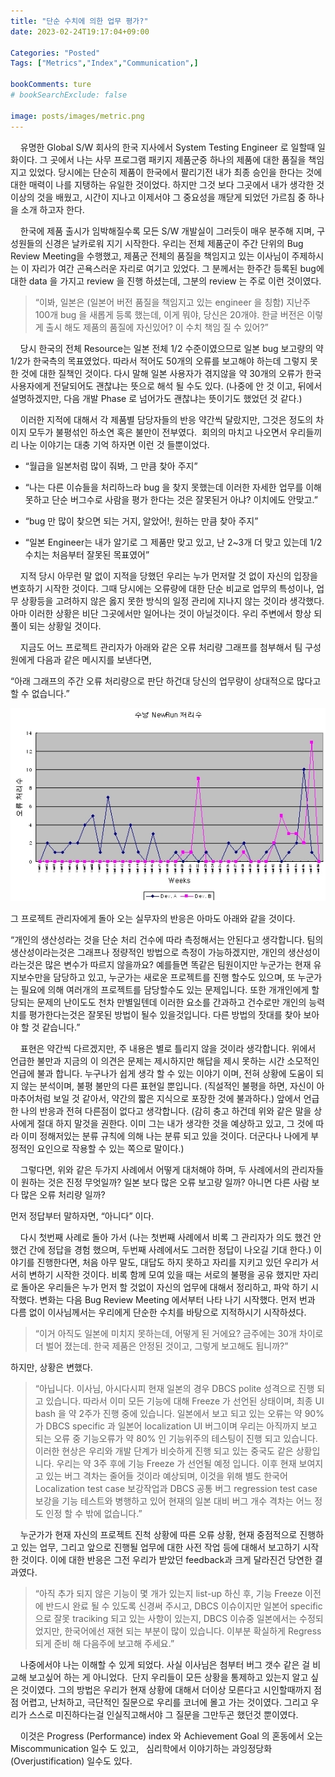 ```yaml
---
title: "단순 수치에 의한 업무 평가?"
date: 2023-02-24T19:17:04+09:00

Categories: "Posted"
Tags: ["Metrics","Index","Communication",]

bookComments: ture
# bookSearchExclude: false

image: posts/images/metric.png
---
```


    유명한 Global S/W 회사의 한국 지사에서 System Testing Engineer 로 일할때 일화이다. 그 곳에서 나는 사무 프로그램 패키지 제품군중 하나의 제품에 대한 품질을 책임 지고 있었다. 당시에는 단순히 제품이 한국에서 팔리기전 내가 최종 승인을 한다는 것에 대한 매력이 나를 지탱하는 유일한 것이었다. 하지만 그것 보다 그곳에서 내가 생각한 것 이상의 것을 배웠고, 시간이 지나고 이제서야 그 중요성을 깨닫게 되었던 가르침 중 하나을 소개 하고자 한다.  

    한국에 제품 출시가 임박해질수록 모든 S/W 개발실이 그러듯이 매우 분주해 지며, 구성원들의 신경은 날카로워 지기 시작한다. 우리는 전체 제품군이 주간 단위의 Bug Review Meeting을 수행했고, 제품군 전체의 품질을 책임지고 있는 이사님이 주제하시는 이 자리가 여간 곤욕스러운 자리로 여기고 있었다. 그 분께서는 한주간 등록된 bug에 대한 data 을 가지고 review 을 진행 하셨는데, 그분의 review 는 주로 이런 것이였다.  

>“이봐, 일본은 (일본어 버전 품질을 책임지고 있는 engineer 을 칭함) 지난주 100개 bug 을 새롭게 등록 했는데, 
이게 뭐야, 당신은 20개야. 한글 버전은 이렇게 출시 해도 제품의 품질에 자신있어? 이 수치 책임 질 수 있어?”  


    당시 한국의 전체 Resource는 일본 전체 1/2 수준이였으므로 일본 bug 보고량의 약 1/2가 한국측의 목표였었다. 따라서 적어도 50개의 오류를 보고해야 하는데 그렇지 못한 것에 대한 질책인 것이다. 다시 말해 일본 사용자가 겪지않을 약 30개의 오류가 한국 사용자에게 전달되어도 괜찮냐는 뜻으로 해석 될 수도 있다. (나중에 안 것 이고, 뒤에서 설명하겠지만, 다음 개발 Phase 로 넘어가도 괜찮냐는 뜻이기도 했었던 것 같다.)  

    이러한 지적에 대해서 각 제품별 담당자들의 반응 약간씩 달랐지만, 그것은 정도의 차이지 모두가 불평섞인 하소연 혹은 불만이 전부였다.  회의의 마치고 나오면서 우리들끼리 나눈 이야기는 대충 기억 하자면 이런 것 들뿐이었다.  

- “월급을 일본처럼 많이 줘봐, 그 만큼 찾아 주지”  

- “나는 다른 이슈들을 처리하느라 bug 을 찾지 못했는데 이러한 자세한 업무를 이해 못하고 단순 버그수로 사람을 평가 한다는 것은 잘못된거 아냐? 이치에도 안맞고.”  

- “bug 만 많이 찾으면 되는 거지, 알았어!, 원하는 만큼 찾아 주지”  

- “일본 Engineer는 내가 알기로 그 제품만 맞고 있고, 난 2~3개 더 맞고 있는데 1/2 수치는 처음부터 잘못된 목표였어”  


    지적 당시 아무런 말 없이 지적을 당했던 우리는 누가 먼저랄 것 없이 자신의 입장을 변호하기 시작한 것이다. 그때 당시에는 오류량에 대한 단순 비교로 업무의 특성이나, 업무 상황등을 고려하지 않은 옳지 못한 방식의 일정 관리에 지나지 않는 것이라 생각했다. 아마 이러한 상황은 비단 그곳에서만 일어나는 것이 아닐것이다. 우리 주변에서 항상 되풀이 되는 상황일 것이다.   

    지금도 어느 프로젝트 관리자가 아래와 같은 오류 처리량 그래프를 첨부해서 팀 구성원에게 다음과 같은 메시지를 보낸다면,  

“아래 그래프의 주간 오류 처리량으로 판단 하건대 당신의 업무량이 상대적으로 많다고 할 수 없습니다.”  

![매트릭스](metrix.png#center "그래프")

그 프로젝트 관리자에게 돌아 오는 실무자의 반응은 아마도 아래와 같을 것이다.   

“개인의 생산성라는 것을 단순 처리 건수에 따라 측정해서는 안된다고 생각합니다. 팀의 생산성이라는것은 그래프나 정량적인 방법으로 측정이 가능하겠지만, 개인의 생산성이라는것은 많은 변수가 따르지 않을까요? 예를들면 똑같은 팀원이지만 누군가는 현재 유지보수만을 담당하고 있고, 누군가는 새로운 프로젝트를 진행 할수도 있으며, 또 누군가는 필요에 의해 여러개의 프로젝트를 담당할수도 있는 문제입니다. 또한 개개인에게 할당되는 문제의 난이도도 천차 만별일텐데 이러한 요소를 간과하고 건수로만 개인의 능력치를 평가한다는것은 잘못된 방법이 될수 있을것입니다. 다른 방법의 잣대를 찾아 보아야 할 것 같습니다.”  

    표현은 약간씩 다르겠지만, 주 내용은 별로 틀리지 않을 것이라 생각합니다. 위에서 언급한 불만과 지금의 이 의견은 문제는 제시하지만 해답을 제시 못하는 시간 소모적인 언급에 불과 합니다. 누구나가 쉽게 생각 할 수 있는 이야기 이며, 전혀 상황에 도움이 되지 않는 분석이며, 불평 불만의 다른 표현일 뿐입니다. (직설적인 불평을 하면, 자신이 아마추어처럼 보일 것 같아서, 약간의 짧은 지식으로 포장한 것에 불과하다.) 앞에서 언급한 나의 반응과 전혀 다른점이 없다고 생각합니다. (감히 충고 하건데 위와 같은 말을 상사에게 절대 하지 말것을 권한다. 이미 그는 내가 생각한 것을 예상하고 있고, 그 것에 따라 이미 정해저있는 분류 규칙에 의해 나는 분류 되고 있을 것이다. 더군다나 나에게 부정적인 요인으로 작용할 수 있는 쪽으로 말이다.)  

    그렇다면, 위와 같은 두가지 사례에서 어떻게 대처해야 하며, 두 사례에서의 관리자들이 원하는 것은 진정 무엇일까? 일본 보다 많은 오류 보고량 일까? 아니면 다른 사람 보다 많은 오류 처리량 일까?  

먼저 정답부터 말하자면, “아니다” 이다.   

    다시 첫번째 사례로 돌아 가서 (나는 첫번째 사례에서 비록 그 관리자가 의도 했건 안했건 간에 정답을 경험 했으며, 두번째 사례에서도 그러한 정답이 나오길 기대 한다.) 이야기를 진행한다면, 처음 아무 말도, 대답도 하지 못하고 자리를 지키고 있던 우리가 서서히 변하기 시작한 것이다. 비록 함께 모여 있을 때는 서로의 불평을 공유 했지만 자리로 돌아온 우리들은 누가 먼저 할 것없이 자신의 업무에 대해서 정리하고, 파악 하기 시작했다. 변화는 다음 Bug Review Meeting 에서부터 나타 나기 시작했다. 먼저 번과 다름 없이 이사님께서는 우리에게 단순한 수치를 바탕으로 지적하시기 시작하셨다.  

>“이거 아직도 일본에 미치지 못하는데, 어떻게 된 거에요? 금주에는 30개 차이로 더 벌어 졌는데. 한국 제품은 안정된 것이고, 그렇게 보고해도 됩니까?”   


하지만, 상황은 변했다.  

>“아닙니다. 이사님, 아시다시피 현재 일본의 경우 DBCS polite 성격으로 진행 되고 있습니다. 따라서 이미 모든 기능에 대해 Freeze 가 선언된 상태이며, 최종 UI bash 을 약 2주가 진행 중에 있습니다. 일본에서 보고 되고 있는 오류는 약 90% 가 DBCS specific 과 일본어 localization UI 버그이며 우리는 아직까지 보고 되는 오류 중 기능오류가 약 80% 인 기능위주의 테스팅이 진행 되고 있습니다. 이러한 현상은 우리와 개발 단계가 비슷하게 진행 되고 있는 중국도 같은 상황입니다. 우리는 약 3주 후에 기능 Freeze 가 선언될 예정 입니다. 이후 현재 보여지고 있는 버그 격차는 줄어들 것이라 예상되며, 이것을 위해 별도 한국어 Localization test case 보강작업과 DBCS 공통 버그 regression test case 보강을 기능 테스트와 병행하고 있어 현재의 일본 대비 버그 개수 격차는 어느 정도 인정 할 수 밖에 없습니다.”  

    누군가가 현재 자신의 프로젝트 진척 상황에 따른 오류 상황, 현재 중점적으로 진행하고 있는 업무, 그리고 앞으로 진행될 업무에 대한 사전 작업 등에 대해서 보고하기 시작한 것이다. 이에 대한 반응은 그전 우리가 받았던 feedback과 크게 달라진건 당연한 결과였다.  

>“아직 추가 되지 않은 기능이 몇 개가 있는지 list-up 하신 후, 기능 Freeze 이전에 반드시 완료 될 수 있도록 신경써 주시고, DBCS 이슈이지만 일본어 specific 으로 잘못 traciking 되고 있는 사항이 있는지, DBCS 이슈중 일본에서는 수정되었지만, 한국어에선 재현 되는 부분이 많이 있습니다. 이부분 확실하게 Regress 되게 준비 해 다음주에 보고해 주세요.”  

    나중에서야 나는 이해할 수 있게 되었다. 사실 이사님은 첨부터 버그 갯수 같은 걸 비교해 보고싶어 하는 게 아니었다.  단지 우리들이 모든 상황을 통제하고 있는지 알고 싶은 것이였다. 그의 방법은 우리가 현재 상황에 대해서 더이상 모른다고 시인할때까지 점점 어렵고, 난처하고, 극단적인 질문으로 우리를 코너에 몰고 가는 것이였다. 그리고 우리가 스스로 미진하다는걸 인실직고해서야 그 질문을 그만두곤 했던것 뿐이였다.  

    이것은 Progress (Performance) index 와 Achievement Goal 의 혼동에서 오는 Miscommunication 일수 도 있고,   
심리학에서 이야기하는 과잉정당화 (Overjustification) 일수도 있다.    